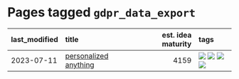 # Pages tagged `gdpr_data_export`

|last_modified|title|est. idea maturity|tags
|:---|:---|---:|:---|
|2023-07-11|[personalized anything](../personalized_anything.md)|4159|[![](https://img.shields.io/badge/tag-gdpr_data_export-98b52b)](../tags/gdpr_data_export.md) [![](https://img.shields.io/badge/tag-llm-7fe3bd)](../tags/llm.md) [![](https://img.shields.io/badge/tag-personalization-1dc0d1)](../tags/personalization.md) [![](https://img.shields.io/badge/tag-productivity-4d5a4)](../tags/productivity.md)|